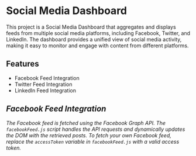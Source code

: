 # Social Media Dashboard

This project is a Social Media Dashboard that aggregates and displays feeds from multiple social media platforms, including Facebook, Twitter, and LinkedIn. The dashboard provides a unified view of social media activity, making it easy to monitor and engage with content from different platforms.

## Features

- Facebook Feed Integration
- Twitter Feed Integration
- LinkedIn Feed Integration

## *Facebook Feed Integration*

*The Facebook feed is fetched using the Facebook Graph API. The `facebookFeed.js` script handles the API requests and dynamically updates the DOM with the retrieved posts. To fetch your own Facebook feed, replace the `accessToken` variable in `facebookFeed.js` with a valid access token.*

